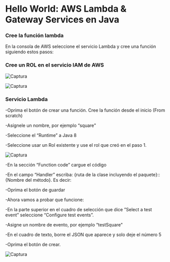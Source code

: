 # Hello World: AWS Lambda & Gateway Services en Java



### Cree la función lambda

En la consola de AWS seleccione el servicio Lambda y cree una función siguiendo estos pasos:

### Cree un ROL en el servicio IAM de AWS


![Captura](https://user-images.githubusercontent.com/48265107/78063029-2a75d080-7355-11ea-8765-800582ecd843.JPG)

![Captura](https://user-images.githubusercontent.com/48265107/78063173-6872f480-7355-11ea-8394-1e4003fec9e2.JPG)

### Servicio Lambda

-Oprima el botón de crear una función. Cree la función desde el inicio (From scratch)

-Asígnele un nombre, por ejemplo “square"

-Seleccione el “Runtime” a Java 8

-Seleccione usar un Rol existente y use el rol que creó en el paso 1.

![Captura](https://user-images.githubusercontent.com/48265107/78079329-83536200-7371-11ea-9b7b-7fb7a6f2ce80.JPG)

-En la sección “Function code” cargue el código

-En el campo “Handler” escriba: {ruta de la clase incluyendo el paquete}::{Nombre del método}. Es decir: 

-Oprima el botón de guardar

-Ahora vamos a probar que funcione:

-En la parte superior en el cuadro de selección que dice ”Select a test event” seleccione “Configure test events”.

-Asigne un nombre de evento, por ejemplo “testSquare"

-En el cuadro de texto, borre el JSON que aparece y solo deje el número 5

-Oprima el botón de crear.

![Captura](https://user-images.githubusercontent.com/48265107/78087821-e64ff380-7387-11ea-81ce-3204b8c44c8a.JPG)





